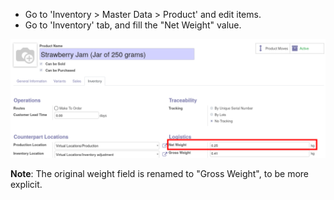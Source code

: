 - Go to 'Inventory \> Master Data \> Product' and edit items.
- Go to 'Inventory' tab, and fill the "Net Weight" value.

![](../static/description/product_form.png)

**Note**: The original weight field is renamed to "Gross Weight", to be
more explicit.
